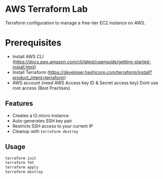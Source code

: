 # AWS Terraform Lab

Terraform configuration to manage a free-tier EC2 instance on AWS.

# Prerequisites
- Install AWS CLI   (https://docs.aws.amazon.com/cli/latest/userguide/getting-started-install.html)
- Install Terraform (https://developer.hashicorp.com/terraform/install?product_intent=terraform)
- AWS account       (need  AWS Access key ID & Secret access key) Dont use root access (Best Practises)

## Features
- Creates a t2.micro instance
- Auto-generates SSH key pair
- Restricts SSH access to your current IP
- Cleanup with `terraform destroy`

## Usage
```bash
terraform init
terraform fmt
terraform apply
terraform destroy